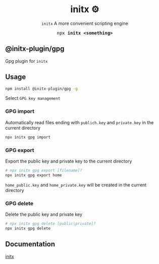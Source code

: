 <h1 align="center">initx ⚙️</h1>

<p align="center"><code>initx</code> A more convenient scripting engine</p>

<pre align="center">npx <b>initx &lt;something&gt;</b></pre>

## @initx-plugin/gpg

Gpg plugin for `initx`

## Usage

```bash
npm install @initx-plugin/gpg -g
```

Select `GPG key management`

### GPG import

Automatically read files ending with `publich.key` and `private.key` in the current directory

```bash
npx initx gpg import
```

### GPG export

Export the public key and private key to the current directory

```bash
# npx initx gpg export [filename]?
npx initx gpg export home
```

`home_public.key` and `home_private.key` will be created in the current directory

### GPG delete

Delete the public key and private key

```bash
# npx initx gpg delete [public|private]?
npx initx gpg delete
```

## Documentation

[initx](https://github.com/initx-collective/initx)
